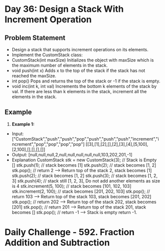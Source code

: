 # Day 36: Design a Stack With Increment Operation

## Problem Statement

- Design a stack that supports increment operations on its elements.
- Implement the CustomStack class:
- CustomStack(int maxSize) Initializes the object with maxSize which is the maximum number of elements in the stack.
- void push(int x) Adds x to the top of the stack if the stack has not reached the maxSize.
- int pop() Pops and returns the top of the stack or -1 if the stack is empty.
- void inc(int k, int val) Increments the bottom k elements of the stack by val. If there are less than k elements in the stack, increment all the elements in the stack.

## Example

1. **Example 1:**

- Input: ["CustomStack","push","push","pop","push","push","push","increment","increment","pop","pop","pop","pop"]
  [[3],[1],[2],[],[2],[3],[4],[5,100],[2,100],[],[],[],[]]
- Output: [null,null,null,2,null,null,null,null,null,103,202,201,-1]
- Explanation
  CustomStack stk = new CustomStack(3); // Stack is Empty []
  stk.push(1); // stack becomes [1]
  stk.push(2); // stack becomes [1, 2]
  stk.pop(); // return 2 --> Return top of the stack 2, stack becomes [1]
  stk.push(2); // stack becomes [1, 2]
  stk.push(3); // stack becomes [1, 2, 3]
  stk.push(4); // stack still [1, 2, 3], Do not add another elements as size is 4
  stk.increment(5, 100); // stack becomes [101, 102, 103]
  stk.increment(2, 100); // stack becomes [201, 202, 103]
  stk.pop(); // return 103 --> Return top of the stack 103, stack becomes [201, 202]
  stk.pop(); // return 202 --> Return top of the stack 202, stack becomes [201]
  stk.pop(); // return 201 --> Return top of the stack 201, stack becomes []
  stk.pop(); // return -1 --> Stack is empty return -1.

# Daily Challenge - 592. Fraction Addition and Subtraction
